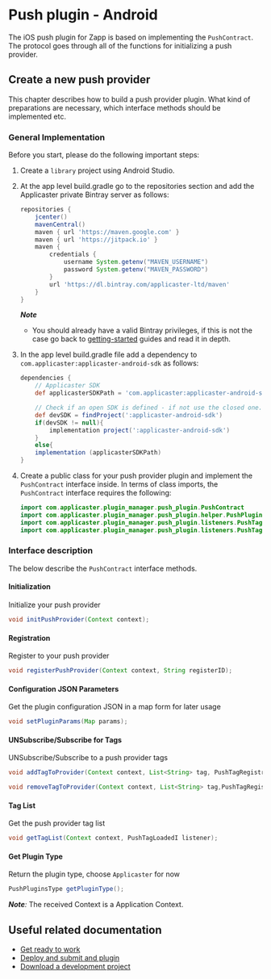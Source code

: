 # Push plugin - Android

The iOS push plugin for Zapp is based on implementing the `PushContract`.
The protocol goes through all of the functions for initializing a push provider.

## Create a new push provider

This chapter describes how to build a push provider plugin. What kind of preparations are necessary, which interface methods should be implemented etc.

### General Implementation

Before you start, please do the following important steps:

1. Create a `library` project using Android Studio.
2. At the app level build.gradle go to the repositories section and add the Applicaster private Bintray server as follows:

    ```gradle
    repositories {
        jcenter()
        mavenCentral()
        maven { url 'https://maven.google.com' }
        maven { url 'https://jitpack.io' }
        maven {
            credentials {
                username System.getenv("MAVEN_USERNAME")
                password System.getenv("MAVEN_PASSWORD")
            }
            url 'https://dl.bintray.com/applicaster-ltd/maven'
        }
    }
    ```

    *__Note__*
    * You should already have a valid Bintray privileges, if this is not the case go back to [getting-started](/getting-started/zapp-plugins.html) guides and read it in depth.

3. In the app level build.gradle file add a dependency to `com.applicaster:applicaster-android-sdk` as follows:

    ```gradle
    dependencies {
        // Applicaster SDK
        def applicasterSDKPath = 'com.applicaster:applicaster-android-sdk:2.38.2'

        // Check if an open SDK is defined - if not use the closed one.
        def devSDK = findProject(':applicaster-android-sdk')
        if(devSDK != null){
            implementation project(':applicaster-android-sdk')
        }
        else{
        implementation (applicasterSDKPath)
    }
    ```

4. Create a public class for your push provider plugin and implement the `PushContract` interface inside. In terms of class imports, the `PushContract` interface requires the following:

    ```java
    import com.applicaster.plugin_manager.push_plugin.PushContract
    import com.applicaster.plugin_manager.push_plugin.helper.PushPluginsType
    import com.applicaster.plugin_manager.push_plugin.listeners.PushTagLoadedI
    import com.applicaster.plugin_manager.push_plugin.listeners.PushTagRegistrationI
    ```

### Interface description

The below describe the `PushContract` interface methods.

#### Initialization

Initialize your push provider

```java
void initPushProvider(Context context);
```

#### Registration

Register to your push provider

```java
void registerPushProvider(Context context, String registerID);
```

#### Configuration JSON Parameters

Get the plugin configuration JSON in a map form for later usage

```java
void setPluginParams(Map params);
```

#### UNSubscribe/Subscribe for Tags

UNSubscribe/Subscribe to a push provider tags

```java
void addTagToProvider(Context context, List<String> tag, PushTagRegistrationI pushTagRegistrationListener);

void removeTagToProvider(Context context, List<String> tag,PushTagRegistrationI pushTagRegistrationListener);
```

#### Tag List

Get the push provider tag list

```java
void getTagList(Context context, PushTagLoadedI listener);
```

#### Get Plugin Type

Return the plugin type, choose `Applicaster` for now

```java
PushPluginsType getPluginType();
```

*__Note__:*
The received Context is a Application Context.

## Useful related documentation

* [Get ready to work](/dev-env/intro.html)
* [Deploy and submit and plugin](/getting-started/deploy-and-submit.html)
* [Download a development project](/getting-started/download-development-project.html)

